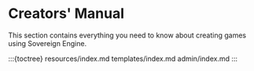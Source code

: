 # Creators' Manual

This section contains everything you need to know about creating games using Sovereign Engine.

:::{toctree}
resources/index.md
templates/index.md
admin/index.md
:::
